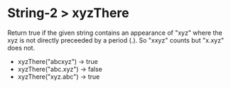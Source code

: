 # String-2 > xyzThere

Return true if the given string contains an appearance of "xyz" where the xyz is not directly preceeded by a period (.). So "xxyz" counts but "x.xyz" does not.

- xyzThere("abcxyz") → true
- xyzThere("abc.xyz") → false
- xyzThere("xyz.abc") → true